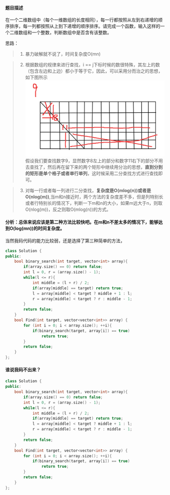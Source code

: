 #### 题目描述
在一个二维数组中（每个一维数组的长度相同），每一行都按照从左到右递增的顺序排序，每一列都按照从上到下递增的顺序排序。请完成一个函数，输入这样的一个二维数组和一个整数，判断数组中是否含有该整数。

思路：
>1. 暴力破解就不说了，时间复杂度O(mn)

>2. 根据数组的规律来进行查找，i == j下标时候的数很特殊，其左上的数（包含左边和上边）都小于等于它，因此，可以采用分而治之的思想，如下图所示
![](pictures/二维数组中的查找1.jpg)  
假设我们要查找数字9，显然数字8左上的部分和数字11右下的部分不用去查找了，然后再在留下来的两个矩形中继续用分治的思想，**直到分到的矩形是单个格子或者单行单列**，这时候采用二分查找方式进行查找即可。

>3. 对每一行或者每一列进行二分查找，**复杂度是O(mlog(n))或者是O(nlog(m))**,当m和n接近时，两个方法的复杂度差不多，但是列特别长或者行特别长的情况下，判断一下m和n的大小，如果m远大于n，则取O(nlog(m))，反之则取O(mlog(n))的方式。

#### 分析：总体来说应该是第二种方法比较快吧。在m和n不差太多的情况下，能够达到O(log(mn))的时间复杂度。
当然我码代码的能力比较弱，还是选择了第三种简单的方法，
```c++
class Solution {
public:
    bool binary_search(int target, vector<int> array){
        if(array.size() == 0) return false;
        int l = 0, r = (array.size() - 1);
        while(l <= r){
            int middle = (l + r) / 2;
            if(array[middle] == target) return true;
            l = array[middle] < target ? middle + 1 : l;
            r = array[middle] < target ? r : middle - 1;
        }
        return false;
    }
    bool Find(int target, vector<vector<int>> array) {
        for (int i = 0; i < array.size(); ++i){
            if(binary_search(target, array[i]) == true)
                return true;
        }
        return false;
    }
};
```
#### 谁说我码不出来？
```c++
class Solution {
public:
    bool binary_search(int target, vector<int> array){
        if(array.size() == 0) return false;
        int l = 0, r = (array.size() - 1);
        while(l <= r){
            int middle = (l + r) / 2;
            if(array[middle] == target) return true;
            l = array[middle] < target ? middle + 1 : l;
            r = array[middle] < target ? r : middle - 1;
        }
        return false;
    }
    bool Find(int target, vector<vector<int>> array) {
        for (int i = 0; i < array.size(); ++i){
            if(binary_search(target, array[i]) == true)
                return true;
        }
        return false;
    }
};
```